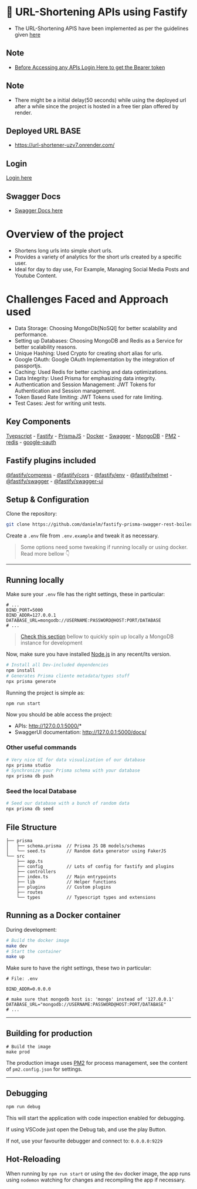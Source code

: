 # 🚀 URL-Shortening APIs using Fastify

- The URL-Shortening APIS have been implemented as per the guidelines given [here](https://www.igotskills.in/tasks/31)

## Note

- [Before Accessing any APIs Login Here to get the Bearer token](#login)

## Note

- There might be a initial delay(50 seconds) while using the deployed url after a while since the project is hosted in a free tier plan offered by render. 

## Deployed URL BASE
 - https://url-shortener-uzv7.onrender.com/

 ## Login 
  [Login here](https://url-shortener-uzv7.onrender.com/auth)

 ## Swagger Docs
 - [Swagger Docs here](https://url-shortener-uzv7.onrender.com/docs)


# Overview of the project
 - Shortens long urls into simple short urls. 
 - Provides a variety of analytics for the short urls created by a specific user.
 - Ideal for day to day use, For Example, Managing Social Media Posts and Youtube Content.

 # Challenges Faced and Approach used
- Data Storage: Choosing MongoDb[NoSQl] for better scalability and performance. 
- Setting up Databases: Choosing MongoDB and Redis as a Service for better scalability reasons.
- Unique Hashing: Used Crypto for creating short alias for urls. 
- Google OAuth: Google OAuth Implementation by the integration of passportjs.
- Caching: Used Redis for better caching and data optimizations. 
- Data Integrity: Used Prisma for emphasizing data integrity. 
- Authentication and Session Management: JWT Tokens for Authentication and Session management. 
- Token Based Rate limiting: JWT Tokens used for rate limiting.
- Test Cases: Jest for writing unit tests. 

## Key Components
[Tyepscript](https://www.typescriptlang.org/) - [Fastify](https://github.com/fastify/fastify/) - [PrismaJS](https://github.com/prisma/prisma) - [Docker](https:///www.docker.com/) - [Swagger](https://swagger.io/) - [MongoDB](https://www.mongodb.com/) - [PM2](https://pm2.keymetrics.io/) - [redis](https://redis.io/) - [google-oauth](https://developers.google.com/identity/protocols/oauth2)

## Fastify plugins included
[@fastify/compress](https://github.com/fastify/fastify-compress) - [@fastify/cors](https://github.com/fastify/fastify-cors) - [@fastify/env](https://github.com/fastify/fastify-env) - [@fastify/helmet](https://github.com/fastify/fastify-helmet) - [@fastify/swagger](https://github.com/fastify/fastify-swagger) - [@fastify/swagger-ui](https://github.com/fastify/fastify-swagger-ui)


## Setup & Configuration
Clone the repository:
```bash
git clone https://github.com/danielm/fastify-prisma-swagger-rest-boilerplate.git
```
Create a `.env` file from `.env.example` and tweak it as necessary.
> Some options need some tweaking if running locally or using docker. Read more bellow 👇

---

## Running locally
Make sure your `.env` file has the right settings, these in particular:
```env
# ...
BIND_PORT=5000
BIND_ADDR=127.0.0.1
DATABASE_URL=mongodb://USERNAME:PASSWORD@HOST:PORT/DATABASE
# ...
```
> [Check this section](#databases--mongodb) bellow to quickly spin up locally a MongoDB instance for development

Now, make sure you have installed [Node.js](http://www.nodejs.org) in any recent/lts version.

```bash
# Install all Dev-included dependencies
npm install
# Generates Prisma cliente metadata/types stuff
npx prisma generate
```

Running the project is simple as:

```bash
npm run start
```

Now you should be able access the project:
- APIs: http://127.0.0.1:5000/*
- SwaggerUI documentation: http://127.0.0.1:5000/docs/



### Other useful commands
```bash
# Very nice UI for data visualization of our database
npx prisma studio
# Synchronize your Prisma schema with your database
npx prisma db push
```

### Seed the local Database
```bash
# Seed our database with a bunch of random data
npx prisma db seed
```

## File Structure
```
├── prisma
│   ├── schema.prisma  // Prisma JS DB models/schemas
│   └── seed.ts        // Random data generator using FakerJS
└── src
    ├── app.ts
    ├── config         // Lots of config for fastify and plugins
    ├── controllers
    ├── index.ts       // Main entrypoints
    ├── lib            // Helper functions
    ├── plugins        // Custom plugins
    ├── routes
    └── types          // Typescript types and extensions
```

## Running as a Docker container
During development:

```bash
# Build the docker image
make dev
# Start the container
make up
```

Make sure to have the right settings, these two in particular:
```env
# File: .env

BIND_ADDR=0.0.0.0

# make sure that mongodb host is: 'mongo' instead of '127.0.0.1'
DATABASE_URL="mongodb://USERNAME:PASSWORD@HOST:PORT/DATABASE"
# ...
```

---

## Building for production
```
# Build the image
make prod
```
The production image uses [PM2](https://pm2.keymetrics.io/) for process management, see the content of `pm2.config.json` for settings.

---

## Debugging
```bash
npm run debug
```

This will start the application with code inspection enabled for debugging.

If using VSCode just open the Debug tab, and use the play Button.

If not, use your favourite debugger and connect to: ```0.0.0.0:9229```

## Hot-Reloading

When running by `npm run start` or using the `dev` docker image, the app runs using `nodemon` watching for changes and recompiling the app if necessary.

